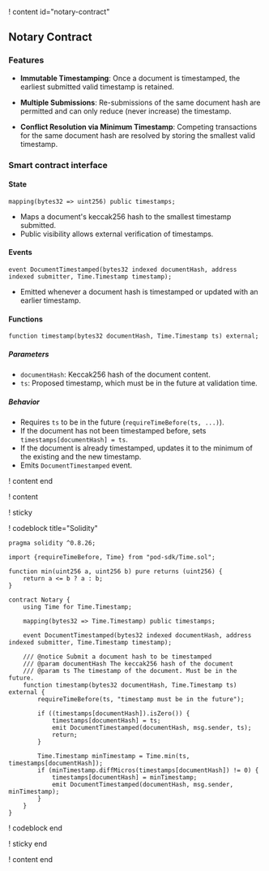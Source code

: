 ! content id="notary-contract"

## Notary Contract

### Features

- **Immutable Timestamping**: Once a document is timestamped, the earliest submitted valid timestamp is retained.

- **Multiple Submissions**: Re-submissions of the same document hash are permitted and can only reduce (never increase)
  the timestamp.

- **Conflict Resolution via Minimum Timestamp**: Competing transactions for the same document hash are resolved by
  storing the smallest valid timestamp.

### Smart contract interface

#### State

```solidity
mapping(bytes32 => uint256) public timestamps;
```

- Maps a document's keccak256 hash to the smallest timestamp submitted.
- Public visibility allows external verification of timestamps.

#### Events

```solidity
event DocumentTimestamped(bytes32 indexed documentHash, address indexed submitter, Time.Timestamp timestamp);
```

- Emitted whenever a document hash is timestamped or updated with an earlier timestamp.

#### Functions

```solidity
function timestamp(bytes32 documentHash, Time.Timestamp ts) external;
```

##### Parameters

- `documentHash`: Keccak256 hash of the document content.
- `ts`: Proposed timestamp, which must be in the future at validation time.

##### Behavior

- Requires `ts` to be in the future (`requireTimeBefore(ts, ...)`).
- If the document has not been timestamped before, sets `timestamps[documentHash] = ts`.
- If the document is already timestamped, updates it to the minimum of the existing and the new timestamp.
- Emits `DocumentTimestamped` event.

! content end

! content

! sticky

! codeblock title="Solidity"

```solidity
pragma solidity ^0.8.26;

import {requireTimeBefore, Time} from "pod-sdk/Time.sol";

function min(uint256 a, uint256 b) pure returns (uint256) {
    return a <= b ? a : b;
}

contract Notary {
    using Time for Time.Timestamp;

    mapping(bytes32 => Time.Timestamp) public timestamps;

    event DocumentTimestamped(bytes32 indexed documentHash, address indexed submitter, Time.Timestamp timestamp);

    /// @notice Submit a document hash to be timestamped
    /// @param documentHash The keccak256 hash of the document
    /// @param ts The timestamp of the document. Must be in the future.
    function timestamp(bytes32 documentHash, Time.Timestamp ts) external {
        requireTimeBefore(ts, "timestamp must be in the future");

        if ((timestamps[documentHash]).isZero()) {
            timestamps[documentHash] = ts;
            emit DocumentTimestamped(documentHash, msg.sender, ts);
            return;
        }

        Time.Timestamp minTimestamp = Time.min(ts, timestamps[documentHash]);
        if (minTimestamp.diffMicros(timestamps[documentHash]) != 0) {
            timestamps[documentHash] = minTimestamp;
            emit DocumentTimestamped(documentHash, msg.sender, minTimestamp);
        }
    }
}
```

! codeblock end

! sticky end

! content end
